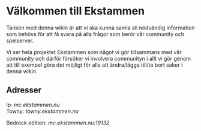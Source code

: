 # Välkommen till Ekstammen

Tanken med denna wikin är att vi ska kunna samla all nödvändig information som behövs för att få svara på alla frågor som berör vår community och spelserver.  

Vi ser hela projektet Ekstammen som något vi gör tillsammans med vår community och därför försöker vi involvera communityn i allt vi gör genom att till exempel göra det möjligt för alla att ändra/lägga till/ta bort saker i denna wikin.  

## Adresser
Ip: *mc.ekstammen.nu*  
Towny: *towny.ekstammen.nu*

Bedrock edition: *mc.ekstammen.nu:19132*

